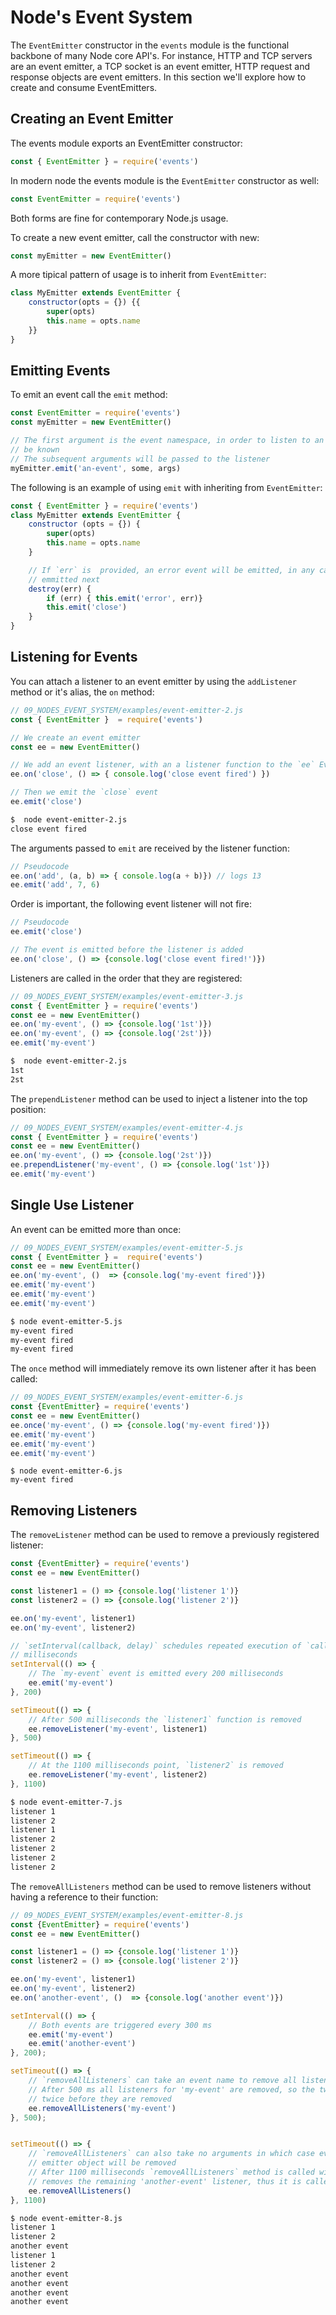 # Node's Event System
The `EventEmitter` constructor in the `events` module is the functional backbone of many Node core
API's. For instance, HTTP and TCP servers are an event emitter, a TCP socket is an event emitter,
HTTP request and response objects are event emitters. In this section we'll explore how to create
and consume EventEmitters.

## Creating an Event Emitter
The events module exports an EventEmitter constructor:
```js
const { EventEmitter } = require('events')

```

In modern node the events module is the `EventEmitter` constructor as well:
```js
const EventEmitter = require('events')

```

Both forms are fine for contemporary Node.js usage.

To create a new event emitter, call the constructor with new:
```js
const myEmitter = new EventEmitter()

```

A more tipical pattern of usage is to inherit from `EventEmitter`:
```js
class MyEmitter extends EventEmitter {
    constructor(opts = {}) {{
        super(opts)
        this.name = opts.name
    }}
}

```

## Emitting Events
To emit an event call the `emit` method:
```js
const EventEmitter = require('events')
const myEmitter = new EventEmitter()

// The first argument is the event namespace, in order to listen to an event this namespace has to
// be known
// The subsequent arguments will be passed to the listener
myEmitter.emit('an-event', some, args)

```

The following is an example of using `emit` with inheriting from `EventEmitter`:
```js
const { EventEmitter } = require('events')
class MyEmitter extends EventEmitter {
    constructor (opts = {}) {
        super(opts)
        this.name = opts.name
    }

    // If `err` is  provided, an error event will be emitted, in any case the `close` event will be
    // emmitted next
    destroy(err) {
        if (err) { this.emit('error', err)}
        this.emit('close')
    }
}

```

## Listening for Events
You can attach a listener to an event emitter by using the `addListener` method or it's alias, the
`on` method:
```js
// 09_NODES_EVENT_SYSTEM/examples/event-emitter-2.js
const { EventEmitter }  = require('events')

// We create an event emitter
const ee = new EventEmitter()

// We add an event listener, with an a listener function to the `ee` EventEmitter
ee.on('close', () => { console.log('close event fired') })

// Then we emit the `close` event
ee.emit('close')

```
```txt
$  node event-emitter-2.js 
close event fired

```

The arguments passed to `emit` are received by the listener function:
```js
// Pseudocode
ee.on('add', (a, b) => { console.log(a + b)}) // logs 13
ee.emit('add', 7, 6)

```

Order is important, the following event listener will not fire:
```js
// Pseudocode
ee.emit('close')

// The event is emitted before the listener is added
ee.on('close', () => {console.log('close event fired!')})

```

Listeners are called in the order that they are registered:
```js
// 09_NODES_EVENT_SYSTEM/examples/event-emitter-3.js
const { EventEmitter } = require('events')
const ee = new EventEmitter()
ee.on('my-event', () => {console.log('1st')})
ee.on('my-event', () => {console.log('2st')})
ee.emit('my-event')

```
```txt
$  node event-emitter-2.js 
1st
2st

```

The `prependListener` method can be used to inject a listener into the top position:
```js
// 09_NODES_EVENT_SYSTEM/examples/event-emitter-4.js
const { EventEmitter } = require('events')
const ee = new EventEmitter()
ee.on('my-event', () => {console.log('2st')})
ee.prependListener('my-event', () => {console.log('1st')})
ee.emit('my-event')

```

## Single Use Listener
An event can be emitted more than once:
```js
// 09_NODES_EVENT_SYSTEM/examples/event-emitter-5.js
const { EventEmitter } =  require('events')
const ee = new EventEmitter()
ee.on('my-event', ()  => {console.log('my-event fired')})
ee.emit('my-event')
ee.emit('my-event')
ee.emit('my-event')

```
```txt
$ node event-emitter-5.js
my-event fired
my-event fired
my-event fired

```

The `once` method will immediately remove its own listener after it has been called:
```js
// 09_NODES_EVENT_SYSTEM/examples/event-emitter-6.js
const {EventEmitter} = require('events')
const ee = new EventEmitter()
ee.once('my-event', () => {console.log('my-event fired')})
ee.emit('my-event')
ee.emit('my-event')
ee.emit('my-event')

```
```
$ node event-emitter-6.js
my-event fired

```

## Removing Listeners
The `removeListener` method can be used to remove a previously registered listener:
```js
const {EventEmitter} = require('events')
const ee = new EventEmitter()

const listener1 = () => {console.log('listener 1')}
const listener2 = () => {console.log('listener 2')}

ee.on('my-event', listener1)
ee.on('my-event', listener2)

// `setInterval(callback, delay)` schedules repeated execution of `callback` every `delay`
// milliseconds
setInterval(() => {
    // The `my-event` event is emitted every 200 milliseconds
    ee.emit('my-event')
}, 200)

setTimeout(() => {
    // After 500 milliseconds the `listener1` function is removed
    ee.removeListener('my-event', listener1)
}, 500)

setTimeout(() => {
    // At the 1100 milliseconds point, `listener2` is removed
    ee.removeListener('my-event', listener2)
}, 1100)

```
```txt
$ node event-emitter-7.js 
listener 1
listener 2
listener 1
listener 2
listener 2
listener 2
listener 2

```

The `removeAllListeners` method can be used to remove listeners without having a reference to their
function:
```js
// 09_NODES_EVENT_SYSTEM/examples/event-emitter-8.js
const {EventEmitter} = require('events')
const ee = new EventEmitter()

const listener1 = () => {console.log('listener 1')}
const listener2 = () => {console.log('listener 2')}

ee.on('my-event', listener1)
ee.on('my-event', listener2)
ee.on('another-event', ()  => {console.log('another event')})

setInterval(() => {
    // Both events are triggered every 300 ms
    ee.emit('my-event')
    ee.emit('another-event')
}, 200);

setTimeout(() => {
    // `removeAllListeners` can take an event name to remove all listeners for that given event
    // After 500 ms all listeners for 'my-event' are removed, so the two listeners are triggered
    // twice before they are removed
    ee.removeAllListeners('my-event')
}, 500);


setTimeout(() => {
    // `removeAllListeners` can also take no arguments in which case every listener on an event
    // emitter object will be removed
    // After 1100 milliseconds `removeAllListeners` method is called with no arguments, which
    // removes the remaining 'another-event' listener, thus it is called five times
    ee.removeAllListeners()
}, 1100)

```
```txt
$ node event-emitter-8.js
listener 1
listener 2
another event
listener 1
listener 2
another event
another event
another event
another event

```
